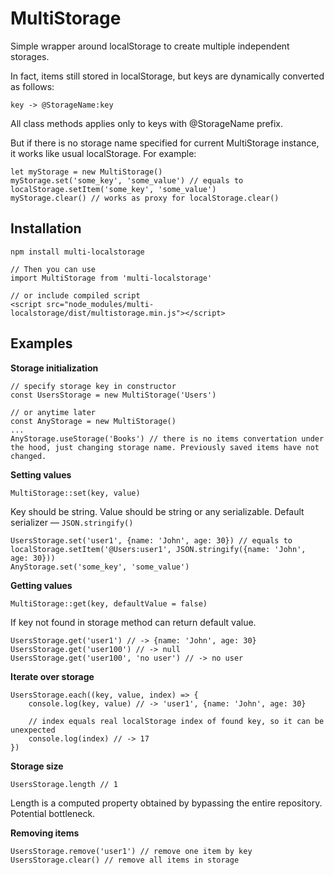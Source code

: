 # MultiStorage

Simple wrapper around localStorage to create multiple independent storages.

In fact, items still stored in localStorage, but keys are dynamically converted as follows:

    key -> @StorageName:key

All class methods applies only to keys with @StorageName prefix.

But if there is no storage name specified for current MultiStorage instance, it works like usual localStorage. For example:

    let myStorage = new MultiStorage()
    myStorage.set('some_key', 'some_value') // equals to localStorage.setItem('some_key', 'some_value')
    myStorage.clear() // works as proxy for localStorage.clear()

## Installation

    npm install multi-localstorage
    
    // Then you can use
    import MultiStorage from 'multi-localstorage'

    // or include compiled script
    <script src="node_modules/multi-localstorage/dist/multistorage.min.js"></script>

## Examples

**Storage initialization**

    // specify storage key in constructor
    const UsersStorage = new MultiStorage('Users')
    
    // or anytime later
    const AnyStorage = new MultiStorage()
    ...
    AnyStorage.useStorage('Books') // there is no items convertation under the hood, just changing storage name. Previously saved items have not changed.

**Setting values**

    MultiStorage::set(key, value)

Key should be string. Value should be string or any serializable. Default serializer — `JSON.stringify()`

    UsersStorage.set('user1', {name: 'John', age: 30}) // equals to localStorage.setItem('@Users:user1', JSON.stringify({name: 'John', age: 30}))
    AnyStorage.set('some_key', 'some_value')

**Getting values**

    MultiStorage::get(key, defaultValue = false)

If key not found in storage method can return default value.

    UsersStorage.get('user1') // -> {name: 'John', age: 30}
    UsersStorage.get('user100') // -> null
    UsersStorage.get('user100', 'no user') // -> no user

**Iterate over storage**

    UsersStorage.each((key, value, index) => {
        console.log(key, value) // -> 'user1', {name: 'John', age: 30}
        
        // index equals real localStorage index of found key, so it can be unexpected
        console.log(index) // -> 17
    })

**Storage size**

    UsersStorage.length // 1

Length is a computed property obtained by bypassing the entire repository. Potential bottleneck.

**Removing items**

    UsersStorage.remove('user1') // remove one item by key
    UsersStorage.clear() // remove all items in storage